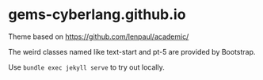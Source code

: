 # gems-cyberlang.github.io

Theme based on https://github.com/lenpaul/academic/

The weird classes named like text-start and pt-5 are provided by Bootstrap.

Use `bundle exec jekyll serve` to try out locally.
